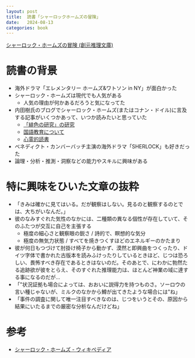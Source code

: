 ```yaml
---
layout: post
title:  読書「シャーロックホームズの冒険」
date:   2024-08-13
categories: book
---
```


[シャーロック・ホームズの冒険 (創元推理文庫)](https://amzn.to/4fKHc2I)

# 読書の背景

- 海外ドラマ「エレメンタリー ホームズ&ワトソン in NY」が面白かった
- シャーロック・ホームズは現代でも人気がある
  - 人気の理由が何かあるだろうと気になってた
- 内田樹氏のブログでシャーロック・ホームズ(またはコナン・ドイル)に言及する記事がいくつかあって、いつか読みたいと思っていた
  - [「緋色の研究」の研究](http://blog.tatsuru.com/2010/08/20_0803.html)
  - [国語教育について](http://blog.tatsuru.com/2020/01/06_1024.html)
  - [心霊的読書](http://blog.tatsuru.com/2008/04/27_1012.html)
- ベネディクト・カンバーバッチ主演の海外ドラマ「SHERLOCK」も好きだった
- 論理・分析・推測・洞察などの能力やスキルに興味がある

# 特に興味をひいた文章の抜粋

- 「きみは確かに見てはいる。だが観察はしない。見るのと観察するのとでは、大ちがいなんだ。」
- 彼のなみすぐれた気性のなかには、二種類の異なる個性が存在していて、そのふたつが交互に自己を主張する
  - 極度の細心さと観察眼の鋭さ / 詩的で、瞑想的な気分
  - 極度の無気力状態 / すべてを焼きつくすほどのエネルギーのかたまり
- 彼が何日もつづけて肘掛け椅子から動かず、漠然と即興曲をつくったり、ドイツ字体で書かれた古版本を読みふけったりしているときほど、じつは恐ろしい、畏怖すべき存在であるときはないのだ。そのあとで、にわかに勃然たる追跡欲が彼をとらえ、そのすぐれた推理能力は、ほとんど神業の域に達する事になるのだが...
- 「"状況証拠も場合によっては、おおいに説得力を持つものさ。ソーロウの言い種じゃないが、ミルクのなかから鱒が出てきたような場合には"ね」
- 「事件の調査に関して唯一注目すべきなのは、じつをいうとその、原因から結果にいたるまでの厳密な分析なんだけどね」


# 参考

- [シャーロック・ホームズ - ウィキペディア](https://ja.wikipedia.org/wiki/%E3%82%B7%E3%83%A3%E3%83%BC%E3%83%AD%E3%83%83%E3%82%AF%E3%83%BB%E3%83%9B%E3%83%BC%E3%83%A0%E3%82%BA)

